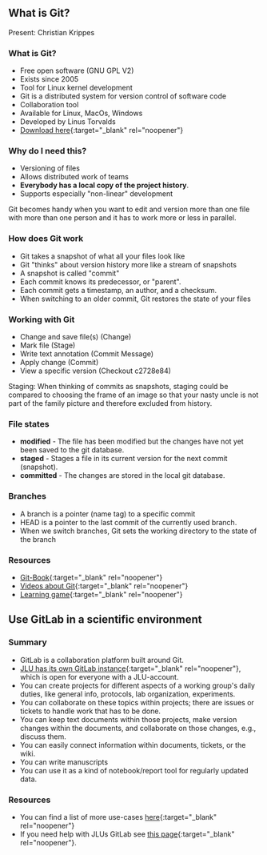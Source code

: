 ## What is Git?
Present: Christian Krippes

### What is Git?

- Free open software (GNU GPL V2) 
- Exists since 2005
- Tool for Linux kernel development
- Git is a distributed system for version control of software code
- Collaboration tool
- Available for Linux, MacOs, Windows
- Developed by Linus Torvalds
- [Download here](https://git-scm.com/downloads){:target="_blank" rel="noopener"}

### Why do I need this?

- Versioning of files
- Allows distributed work of teams
- **Everybody has a local copy of the project history**.
- Supports especially "non-linear" development


Git becomes handy when you want to edit and version more than one file with more than one person
and it has to work more or less in parallel.

### How does Git work

- Git takes a snapshot of what all your files look like
- Git "thinks" about version history more like a stream of snapshots
- A snapshot is called "commit"
- Each commit knows its predecessor, or "parent".
- Each commit gets a timestamp, an author, and a checksum.
- When switching to an older commit, Git restores the state of your files

### Working with Git

- Change and save file(s) (Change)
- Mark file (Stage)
- Write text annotation (Commit Message)
- Apply change (Commit)
- View a specific version (Checkout c2728e84)

Staging: When thinking of commits as snapshots, staging could be compared to choosing the frame of an image so
that your nasty uncle is not part of the family picture and therefore excluded from history.


### File states
- **modified** - The file has been modified but the changes have not yet been saved to the git database.
- **staged** - Stages a file in its current version for the next commit (snapshot).
- **committed** - The changes are stored in the local git database.

### Branches
- A branch is a pointer (name tag) to a specific commit
- HEAD is a pointer to the last commit of the currently used branch.
- When we switch branches, Git sets the working directory to the state of the branch

### Resources

- [Git-Book](https://git-scm.com/book/de/v2){:target="_blank" rel="noopener"}
- [Videos about Git](https://git-scm.com/videos){:target="_blank" rel="noopener"}
- [Learning game](https://learngitbranching.js.org/?locale=de_DE>){:target="_blank" rel="noopener"}

## Use GitLab in a scientific environment

### Summary

- GitLab is a collaboration platform built around Git.
- [JLU has its own GitLab instance](https://gitlab.ub.uni-giessen.de){:target="_blank" rel="noopener"}, which is open for everyone with a JLU-account.
- You can create projects for different aspects of a working group's daily duties, like
general info, protocols, lab organization, experiments.
- You can collaborate on these topics within projects; there are issues or tickets to handle work 
that has to be done.
- You can keep text documents within those projects, make version changes within the documents, and collaborate on those changes, e.g., discuss them.
- You can easily connect information within documents, tickets, or the wiki.
- You can write manuscripts
- You can use it as a kind of notebook/report tool for regularly updated data. 

### Resources

- You can find a list of more use-cases [here](https://gitlab.ub.uni-giessen.de/jlugitlab/support/-/blob/master/en/Information.md#use-cases){:target="_blank" rel="noopener"}
- If you need help with JLUs GitLab see [this page](https://gitlab.ub.uni-giessen.de/jlugitlab/support/-/blob/master/en/Help.md){:target="_blank" rel="noopener"}.
